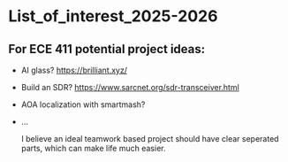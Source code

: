 # List_of_interest_2025-2026

## For ECE 411 potential project ideas:
- AI glass? https://brilliant.xyz/
- Build an SDR? https://www.sarcnet.org/sdr-transceiver.html
- AOA localization with smartmash?
- ...

  I believe an ideal teamwork based project should have clear seperated parts, which can make life much easier.

